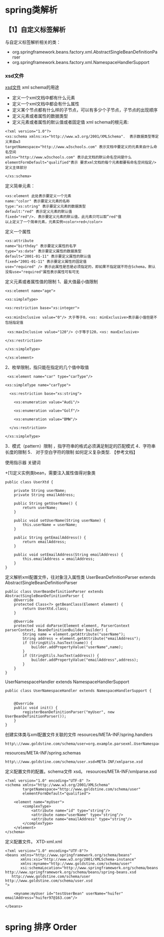 # spring类解析

## 【1】自定义标签解析
与自定义标签解析相关的类：
+ org.springframework.beans.factory.xml.AbstractSingleBeanDefinitionParser
+ org.springframework.beans.factory.xml.NamespaceHandlerSupport

### xsd文件
[xsd文件](https://www.cnblogs.com/yukaizhao/archive/2007/03/25/xsd_tutorial.html)
xml schema的用途
+ 定义一个xml文档中都有什么元素
+ 定义一个xml文档中都会有什么属性
+ 定义某个节点都有什么样的子节点，可以有多少个子节点，子节点的出现顺序
+ 定义元素或者属性的数据类型
+ 定义元素或者属性的默认值或者固定值
xml schema的根元素:

```
<?xml version="1.0"?>
<xs:schema xmlns:xs="http://www.w3.org/2001/XMLSchema".  表示数据类型等定义来自w3
targetNamespace="http://www.w3schools.com" 表示文档中要定义的元素来自什么命名空间
xmlns="http://www.w3schools.com" 表示此文档的默认命名空间是什么
elementFormDefault="qualified"表示 要求xml文档的每个元素都要有命名空间指定/>
定义主体部分

</xs:schema>
```

定义简单元素：
```
<xs:element 此处表示要定义一个元素
name:"color" 表示要定义元素的名称
type:"xs:string" 表示要定义元素的数据类型
default:"red" 表示定义元素的默认值
fixed="red"/>. 表示要定义元素的默认值，此元素只可以取“red"值
以上定义了一个简单元素，元素实例<color>red</color>
```

定义一个属性
```
<xs:attribute
name="birthday" 表示要定义属性的名字
type="xs:date" 表示要定义属性的数据类型
default="2001-01-11" 表示要定义属性的默认值
fixed="2001-01-11" 表示要定义属性的固定值
use="required" /> 表示此属性是否是必须指定的，即如果不指定就不符合Schema，默认没有use="required"属性表示属性可有可无
```

定义元素或者属性值的限制
1、最大值最小值限制
```
<xs:element name="age">

<xs:simpleType>

<xs:restriction base="xs:integer">

<xs:minInclusive value="0"/> 大于等于0，<xs: minExclusive>表示最小值但是不包括指定值

 <xs:maxInclusive value="120"/> 小于等于120，<xs: maxExclusive>

</xs:restriction>

</xs:simpleType>

</xs:element>
```
2、枚举限制，指只能在指定的几个值中取值
```
 <xs:element name="car" type="carType"/>

<xs:simpleType name="carType">

  <xs:restriction base="xs:string">

    <xs:enumeration value="Audi"/>

    <xs:enumeration value="Golf"/>

    <xs:enumeration value="BMW"/>

  </xs:restriction>

</xs:simpleType>

```
3．模式（pattern）限制 ，指字符串的格式必须满足制定的匹配模式
4．字符串长度的限制
5． 对于空白字符的限制
如何定义复杂类型.  【参考文档】

使用指示器
关键词


+[1]定义实例类bean，需要注入属性值得对象类
```
public class UserXtd {

    private String userName;
    private String emailAddress;

    public String getUserName() {
        return userName;
    }

    public void setUserName(String userName) {
        this.userName = userName;
    }

    public String getEmailAddress() {
        return emailAddress;
    }

    public void setEmailAddress(String emailAddress) {
        this.emailAddress = emailAddress;
    }
}

```
定义解析xml配置文件，往对象注入属性类
UserBeanDefinitionParser extends AbstractSingleBeanDefinitionParser
```
public class UserBeanDefinitionParser extends AbstractSingleBeanDefinitionParser {
    @Override
    protected Class<?> getBeanClass(Element element) {
        return UserXtd.class;
    }

    @Override
    protected void doParse(Element element, ParserContext parserContext, BeanDefinitionBuilder builder) {
        String name = element.getAttribute("userName");
        String address = element.getAttribute("emailAddress");
        if (StringUtils.hasText(name)) {
            builder.addPropertyValue("userName",name);
        }
        if (StringUtils.hasText(address)) {
            builder.addPropertyValue("emailAddress",address);
        }
    }
}
```
UserNamespaceHandler extends NamespaceHandlerSupport
```
public class UserNamespaceHandler extends NamespaceHandlerSupport {


    @Override
    public void init() {
        registerBeanDefinitionParser("myUser", new UserBeanDefinitionParser());
    }
}
```
创建实体类与xml配置文件关联的文件
resources/META-INF/spring.handlers
```
http\://www.goldstine.com/schema/user=org.example.parsexml.UserNamespaceHandler
```
resources/META-INF/spring.schemas
```
http\://www.goldstine.com/schema/user.xsd=META-INF/xmlparse.xsd
```
定义配置文件的配置。schema文件 xsd。 resources/META-INF/xmlparse.xsd
```
<?xml version="1.0" encoding="UTF-8" ?>
<schema xmlns="http://www.w3.org/2001/XMLSchema"
        targetNamespace="http://www.goldstine.com/schema/user"
        elementFormDefault="qualified">

    <element name="myUser">
        <complexType>
            <attribute name="id" type="string"/>
            <attribute name="userName" type="string"/>
            <attribute name="emailAddress" type="string"/>
        </complexType>
    </element>
</schema>
```

定义配置文件。 XTD-xml.xml
```
<?xml version="1.0" encoding="UTF-8"?>
<beans xmlns="http://www.springframework.org/schema/beans"
       xmlns:xsi="http://www.w3.org/2001/XMLSchema-instance"
       xmlns:myname="http://www.goldstine.com/schema/user"
       xsi:schemaLocation="http://www.springframework.org/schema/beans http://www.springframework.org/schema/beans/spring-beans.xsd
   http://www.goldstine.com/schema/user http://www.goldstine.com/schema/user.xsd
">

    <myname:myUser id="testUserBean" userName="huifer" emailAddress="huifer97@163.com"/>

</beans>

```


# spring 排序 Order
































